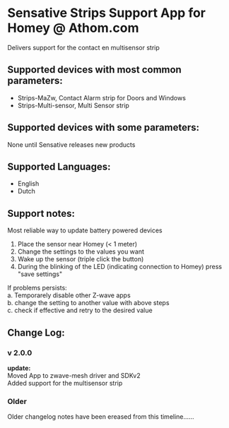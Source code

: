 # Sensative Strips Support App for Homey @ Athom.com
Delivers support for the contact en multisensor strip

## Supported devices with most common parameters:
* Strips-MaZw, Contact Alarm strip for Doors and Windows   
* Strips-Multi-sensor, Multi Sensor strip  

## Supported devices with some parameters:    
None until Sensative releases new products    

## Supported Languages:
* English
* Dutch

## Support notes:
Most reliable way to update battery powered devices   
1. Place the sensor near Homey (< 1 meter)   
2. Change the settings to the values you want   
3. Wake up the sensor (triple click the button)   
4. During the blinking of the LED (indicating connection to Homey) press "save settings"   

If problems persists:    
a. Temporarely disable other Z-wave apps   
b. change the setting to another value with above steps   
c. check if effective and retry to the desired value    

## Change Log:     

### v 2.0.0  
**update:**   
Moved App to zwave-mesh driver and SDKv2   
Added support for the multisensor strip    

### Older     
Older changelog notes have been ereased from this timeline......
